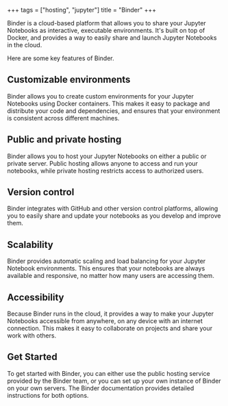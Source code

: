 +++
tags = ["hosting", "jupyter"]
title = "Binder"
+++

Binder is a cloud-based platform that allows you to share your Jupyter Notebooks as interactive, executable environments. 
It's built on top of Docker, and provides a way to easily share and launch Jupyter Notebooks in the cloud.

Here are some key features of Binder.

## Customizable environments

Binder allows you to create custom environments for your Jupyter Notebooks using Docker containers. This makes it easy to package and distribute your code and dependencies, 
and ensures that your environment is consistent across different machines.

## Public and private hosting

Binder allows you to host your Jupyter Notebooks on either a public or private server. 
Public hosting allows anyone to access and run your notebooks, 
while private hosting restricts access to authorized users.

## Version control

Binder integrates with GitHub and other version control platforms, 
allowing you to easily share and update your notebooks as you develop and improve them.

## Scalability

Binder provides automatic scaling and load balancing for your Jupyter Notebook environments. This ensures that your notebooks are always available and responsive, no matter how many users are accessing them.

## Accessibility

Because Binder runs in the cloud, 
it provides a way to make your Jupyter Notebooks accessible from anywhere, 
on any device with an internet connection. 
This makes it easy to collaborate on projects and share your work with others.

## Get Started

To get started with Binder, 
you can either use the public hosting service provided by the Binder team, 
or you can set up your own instance of Binder on your own servers. 
The Binder documentation provides detailed instructions for both options.
